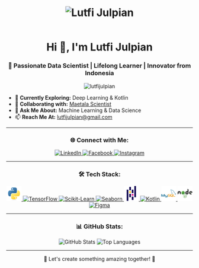 <h1 align="center">
  <img src="https://i.pinimg.com/736x/3a/37/5e/3a375ebc0fb5e745318f5c82cbafb6b5.jpg" alt="Lutfi Julpian" style="margin-bottom: 20px;" />
</h1>
<h1 align="center"> 
  Hi 👋, I'm Lutfi Julpian
</h1>

<h3 align="center">🚀 Passionate Data Scientist | Lifelong Learner | Innovator from Indonesia</h3>

<p align="center"> 
  <img src="https://komarev.com/ghpvc/?username=lutfijulpian&label=Profile%20views&color=blue&style=plastic" alt="lutfijulpian" /> 
</p>

- 🌱 **Currently Exploring:** Deep Learning & Kotlin  
- 🤝 **Collaborating with:** [Maetala Scientist](#)  
- 💬 **Ask Me About:** Machine Learning & Data Science  
- 📫 **Reach Me At:** lutfijulpian@gmail.com  

---

<h3 align="center">🌐 Connect with Me:</h3>
<p align="center">
  <a href="https://linkedin.com/in/lutfi-julpian" target="blank">
    <img src="https://raw.githubusercontent.com/rahuldkjain/github-profile-readme-generator/master/src/images/icons/Social/linked-in-alt.svg" alt="LinkedIn" height="30" width="40" />
  </a>
  <a href="https://fb.com/lutfi.julpian" target="blank">
    <img src="https://raw.githubusercontent.com/rahuldkjain/github-profile-readme-generator/master/src/images/icons/Social/facebook.svg" alt="Facebook" height="30" width="40" />
  </a>
  <a href="https://instagram.com/ljulpian" target="blank">
    <img src="https://raw.githubusercontent.com/rahuldkjain/github-profile-readme-generator/master/src/images/icons/Social/instagram.svg" alt="Instagram" height="30" width="40" />
  </a>
</p>

---

<h3 align="center">🛠️ Tech Stack:</h3>
<p align="center">
  <a href="https://www.python.org" target="_blank">
    <img src="https://raw.githubusercontent.com/devicons/devicon/master/icons/python/python-original.svg" alt="Python" width="40" height="40"/>
  </a>
  <a href="https://www.tensorflow.org" target="_blank">
    <img src="https://www.vectorlogo.zone/logos/tensorflow/tensorflow-icon.svg" alt="TensorFlow" width="40" height="40"/>
  </a>
  <a href="https://scikit-learn.org/" target="_blank">
    <img src="https://upload.wikimedia.org/wikipedia/commons/0/05/Scikit_learn_logo_small.svg" alt="Scikit-Learn" width="40" height="40"/>
  </a>
  <a href="https://seaborn.pydata.org/" target="_blank">
    <img src="https://seaborn.pydata.org/_images/logo-mark-lightbg.svg" alt="Seaborn" width="40" height="40"/>
  </a>
  <a href="https://pandas.pydata.org/" target="_blank">
    <img src="https://raw.githubusercontent.com/devicons/devicon/2ae2a900d2f041da66e950e4d48052658d850630/icons/pandas/pandas-original.svg" alt="Pandas" width="40" height="40"/>
  </a>
  <a href="https://kotlinlang.org" target="_blank">
    <img src="https://www.vectorlogo.zone/logos/kotlinlang/kotlinlang-icon.svg" alt="Kotlin" width="40" height="40"/>
  </a>
  <a href="https://www.mysql.com/" target="_blank">
    <img src="https://raw.githubusercontent.com/devicons/devicon/master/icons/mysql/mysql-original-wordmark.svg" alt="MySQL" width="40" height="40"/>
  </a>
  <a href="https://nodejs.org" target="_blank">
    <img src="https://raw.githubusercontent.com/devicons/devicon/master/icons/nodejs/nodejs-original-wordmark.svg" alt="Node.js" width="40" height="40"/>
  </a>
  <a href="https://www.figma.com/" target="_blank">
    <img src="https://www.vectorlogo.zone/logos/figma/figma-icon.svg" alt="Figma" width="40" height="40"/>
  </a>
</p>

---

<h3 align="center">📊 GitHub Stats:</h3>
<p align="center">
  <img src="https://github-readme-stats.vercel.app/api?username=lutfijulpian&show_icons=true&theme=radical" alt="GitHub Stats" width="400"/>
  <img src="https://github-readme-stats.vercel.app/api/top-langs?username=lutfijulpian&show_icons=true&theme=radical&layout=compact" alt="Top Languages" width="400"/>
</p>

---

<p align="center">
  🚀 Let's create something amazing together! 🌟
</p>
